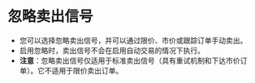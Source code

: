 # **忽略卖出信号**

- 您可以选择忽略卖出信号，并可以通过限价、市价或跟踪订单手动卖出。
- 启用忽略时，卖出信号不会在启用自动交易的情况下执行。
- **注意**：忽略卖出信号仅适用于标准卖出信号（具有重试机制和下达市价订单）。它不适用于限价卖出订单。
